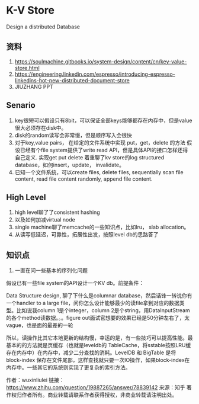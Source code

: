 # K-V Store 
Design a distributed Database

## 资料
1. https://soulmachine.gitbooks.io/system-design/content/cn/key-value-store.html
2. https://engineering.linkedin.com/espresso/introducing-espresso-linkedins-hot-new-distributed-document-store
3. JIUZHANG PPT

## Senario
1. key很短可以假设只有8bit，可以保证全部keys能够都存在内存中，但是value很大必须存在disk中。
2. disk的random读写会非常慢，但是顺序写入会很快
3. 对于key,value pairs， 在给定的文件系统中实现 put，get，delete 的方法
   假设已经有个file system提供了write read API，但是具体API的接口怎样还得自己定义.
   实现get put delete
   着重聊了kv store的log structured database，如何insert，update， invalidate。
4. 已知一个文件系统，可以create files, delete files, sequentially scan file content, read file content randomly, append file content.

## High Level 
1. high level聊了了consistent hashing
2. 以及如何加减virtual node
3. single machine聊了memcache的一些知识点，比如lru， slab allocation。
4. 从读写低延迟，可靠性，拓展性出发，按照level db的思路答了

## 知识点
1. 一直在问一些基本的序列化问题

假设已有一些file system的API设计一个KV db。前提条件：

 Data Structure design, 聊了下什么是columnar database，然后话锋一转说你有一个handler to a large file，问你怎么设计能够最少的读file拿到对应的数据类型。比如说我column 1是个integer，column 2是个string，用DataInputStream的各个method读数据。。。figure out面试官想要的效果已经是50分钟左右了，太vague，也是面的最差的一轮



所以，读操作比其它本地更新的结构慢，幸运的是，有一些技巧可以提高性能。最基本的的方法就是页缓存（也就是leveldb的 TableCache，将sstable按照LRU缓存在内存中）在内存中，减少二分查找的消耗。LevelDB 和 BigTable 是将 block-index 保存在文件尾部，这样查找就只要一次IO操作，如果block-index在内存中。一些其它的系统则实现了更复杂的索引方法。

作者：wuxinliulei
链接：https://www.zhihu.com/question/19887265/answer/78839142
来源：知乎
著作权归作者所有。商业转载请联系作者获得授权，非商业转载请注明出处。

